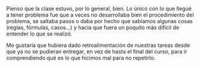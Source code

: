 Pienso que la clase estuvo, por lo general, bien. Lo único con lo que llegué a tener problema fue que a veces no desarrollaba bien el procedimiento del problema, se saltaba pasos o daba por hecho que sabíamos algunas cosas (reglas, fórmulas, casos...) y hacia que fuera un poquito más difícil de entender lo que se realizó. 

Me gustaría que hubiera dado retroalimentación de nuestras tareas desde que ya no se pudieran entregar, en vez de hasta el final del curso, para ir comprendiendo qué es lo que hicimos mal para no repetirlo.